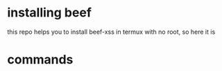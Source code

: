 # installing beef

this repo helps you to install beef-xss in termux with no root, so here it is

# commands
``` wget https://raw.githubusercontent.com/revx0012/installing-beef-no-root-termux/main/install-beef-termux && bash install-beef-termux
```
